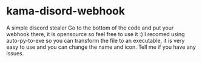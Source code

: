 # kama-disord-webhook
A simple discord stealer
Go to the bottom of the code and put your webhook there, it is opensource so feel free to use it :)
I recomed using auto-py-to-exe so you can transform the file to an executable, it is very easy to use and you can change the name and icon.
Tell me if you have any issues.
